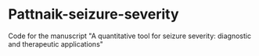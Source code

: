 # Pattnaik-seizure-severity
Code for the manuscript "A quantitative tool for seizure severity: diagnostic and therapeutic applications"
